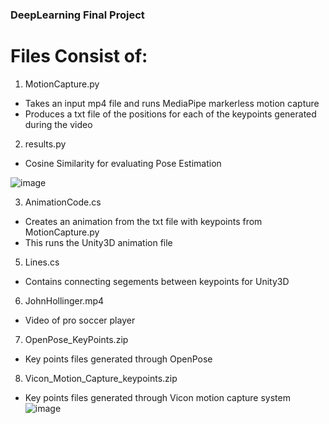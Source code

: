 ### DeepLearning Final Project 
# Files Consist of:
1. MotionCapture.py
* Takes an input mp4 file and runs MediaPipe markerless motion capture
* Produces a txt file of the positions for each of the keypoints generated during the video
2. results.py
* Cosine Similarity for evaluating Pose Estimation 

![image](https://user-images.githubusercontent.com/66143861/165653462-f2e6673a-b97c-4363-8b56-ee927d44affc.png)

3. AnimationCode.cs
* Creates an animation from the txt file with keypoints from MotionCapture.py
* This runs the Unity3D animation file
5. Lines.cs
* Contains connecting segements between keypoints for Unity3D

6. JohnHollinger.mp4
* Video of pro soccer player

7. OpenPose_KeyPoints.zip
* Key points files generated through OpenPose

8. Vicon_Motion_Capture_keypoints.zip
* Key points files generated through Vicon motion capture system
![image](https://user-images.githubusercontent.com/66143861/165653392-44cc76b2-1f12-4916-8fb7-3c95726620ca.png)

